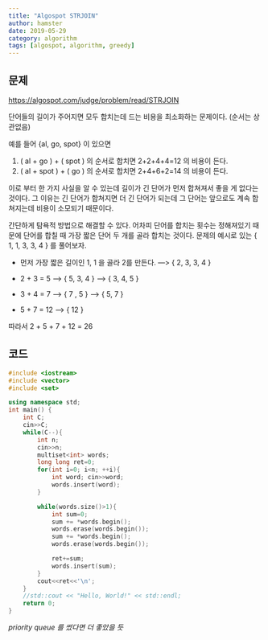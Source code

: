 ```yaml
---
title: "Algospot STRJOIN"
author: hamster
date: 2019-05-29
category: algorithm
tags: [algospot, algorithm, greedy]
---
```


## 문제 

https://algospot.com/judge/problem/read/STRJOIN

단어들의 길이가 주어지면 모두 합치는데 드는 비용을 최소화하는 문제이다. (순서는 상관없음)

예를 들어 {al, go, spot} 이 있으면  

1. ( al + go ) + ( spot ) 의 순서로 합치면 2+2+4+4=12 의 비용이 든다. 
2. ( al + spot ) + ( go ) 의 순서로 합치면 2+4+6+2=14 의 비용이 든다. 

이로 부터 한 가지 사실을 알 수 있는데 길이가 긴 단어가 먼저 합쳐져서 좋을 게 없다는 것이다. 그 이유는 긴 단어가 합쳐지면 더 긴 단어가 되는데 그 단어는 앞으로도 계속 합쳐지는데 비용이 소모되기 때문이다. 



간단하게 탐욕적 방법으로 해결할 수 있다. 어차피 단어를 합치는 횟수는 정해져있기 때문에 단어를 합칠 때 가장 짧은 단어 두 개를 골라 합치는 것이다. 문제의 예시로 있는 { 1, 1, 3, 3, 4 } 를 풀어보자. 

- 먼저 가장 짧은 길이인 1, 1 을 골라 2를 만든다. —> { 2, 3, 3, 4 }

- 2 + 3 = 5 —> { 5, 3, 4 } —> { 3, 4, 5 }
- 3 + 4 = 7 —> { 7 , 5 } —> { 5, 7 }
- 5 + 7 = 12 —> { 12 }

따라서 2 + 5 + 7 + 12 = 26 

## 코드 

```cpp
#include <iostream>
#include <vector>
#include <set>

using namespace std;
int main() {
    int C;
    cin>>C;
    while(C--){
        int n;
        cin>>n;
        multiset<int> words;
        long long ret=0;
        for(int i=0; i<n; ++i){
            int word; cin>>word;
            words.insert(word);
        }

        while(words.size()>1){
            int sum=0;
            sum += *words.begin();
            words.erase(words.begin());
            sum += *words.begin();
            words.erase(words.begin());

            ret+=sum;
            words.insert(sum);
        }
        cout<<ret<<'\n';
    }
    //std::cout << "Hello, World!" << std::endl;
    return 0;
}
```

_priority queue 를 썼다면 더 좋았을 듯_

